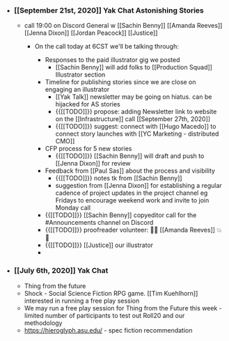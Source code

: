 - ### [[September 21st, 2020]] Yak Chat Astonishing Stories
    - call 19:00 on Discord General w [[Sachin Benny]] [[Amanda Reeves]] [[Jenna Dixon]] [[Jordan Peacock]] [[Justice]]
        - On the call today at 6CST we'll be talking through:

            - Responses to the paid illustrator gig we posted 
                - [[Sachin Benny]] will add folks to [[Production Squad]] Illustrator section
            - Timeline for publishing stories since we are close on engaging an illustrator
                - [[Yak Talk]] newsletter may be going on hiatus. can be hijacked for AS stories
                - {{[[TODO]]}} propose: adding Newsletter link to website on the [[Infrastructure]] call [[September 27th, 2020]]
                - {{[[TODO]]}} suggest: connect with [[Hugo Macedo]] to connect story launches with [[YC Marketing - distributed CMO]]
            - CFP process for 5 new stories 
                - {{[[TODO]]}} [[Sachin Benny]] will draft and push to [[Jenna Dixon]] for review
            - Feedback from [[Paul Sas]] about the process and visibility
                - {{[[TODO]]}} notes tk from [[Sachin Benny]]
                - suggestion from [[Jenna Dixon]] for establishing a regular cadence of project updates in the project channel eg Fridays to encourage weekend work and invite to join Monday call
            - {{[[TODO]]}} [[Sachin Benny]] copyeditor call for the #Announcements channel on Discord
            - {{[[TODO]]}} proofreader volunteer: 🎉💥 [[Amanda Reeves]] 💥 🎉
            - {{[[TODO]]}} [[Justice]] our illustrator
            - 
- ### [[July 6th, 2020]] Yak Chat
    - Thing from the future 
    - Shock - Social Science Fiction RPG game. [[Tim Kuehlhorn]] interested in running a free play session
    - We may run a free play session for Thing from the Future this week - limited number of participants to test out Roll20 and our methodology
    - https://hieroglyph.asu.edu/ - spec fiction recommendation 
